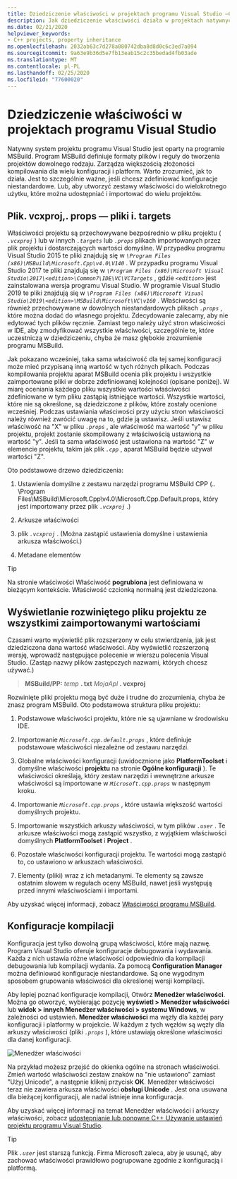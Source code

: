 ```yaml
---
title: Dziedziczenie właściwości w projektach programu Visual Studio —C++
description: Jak dziedziczenie właściwości działa w projektach natywnych (MSBuild C++ ) Visual Studio.
ms.date: 02/21/2020
helpviewer_keywords:
- C++ projects, property inheritance
ms.openlocfilehash: 2032ab63c7d278a080742dba8d8d0c6c3ed7a094
ms.sourcegitcommit: 9a63e9b36d5e7fb13eab15c2c35bedad4fb03ade
ms.translationtype: MT
ms.contentlocale: pl-PL
ms.lasthandoff: 02/25/2020
ms.locfileid: "77600020"
---
```

# <a name="property-inheritance-in-visual-studio-projects"></a>Dziedziczenie właściwości w projektach programu Visual Studio

Natywny system projektu programu Visual Studio jest oparty na programie MSBuild. Program MSBuild definiuje formaty plików i reguły do tworzenia projektów dowolnego rodzaju. Zarządza większością złożoności kompilowania dla wielu konfiguracji i platform. Warto zrozumieć, jak to działa. Jest to szczególnie ważne, jeśli chcesz zdefiniować konfiguracje niestandardowe. Lub, aby utworzyć zestawy właściwości do wielokrotnego użytku, które można udostępniać i importować do wielu projektów.

## <a name="the-vcxproj-file-props-files-and-targets-files"></a>Plik. vcxproj,. props — pliki i. targets

Właściwości projektu są przechowywane bezpośrednio w pliku projektu ( *`.vcxproj`* ) lub w innych *`.targets`* lub *`.props`* plikach importowanych przez plik projektu i dostarczających wartości domyślne. W przypadku programu Visual Studio 2015 te pliki znajdują się w *`\Program Files (x86)\MSBuild\Microsoft.Cpp\v4.0\V140`* . W przypadku programu Visual Studio 2017 te pliki znajdują się w *`\Program Files (x86)\Microsoft Visual Studio\2017\<edition>\Common7\IDE\VC\VCTargets`* , gdzie *`<edition>`* jest zainstalowana wersja programu Visual Studio. W programie Visual Studio 2019 te pliki znajdują się w *`\Program Files (x86)\Microsoft Visual Studio\2019\<edition>\MSBuild\Microsoft\VC\v160`* . Właściwości są również przechowywane w dowolnych niestandardowych plikach *`.props`* , które można dodać do własnego projektu. Zdecydowanie zalecamy, aby nie edytować tych plików ręcznie. Zamiast tego należy użyć stron właściwości w IDE, aby zmodyfikować wszystkie właściwości, szczególnie te, które uczestniczą w dziedziczeniu, chyba że masz głębokie zrozumienie programu MSBuild.

Jak pokazano wcześniej, taka sama właściwość dla tej samej konfiguracji może mieć przypisaną inną wartość w tych różnych plikach. Podczas kompilowania projektu aparat MSBuild ocenia plik projektu i wszystkie zaimportowane pliki w dobrze zdefiniowanej kolejności (opisane poniżej). W miarę oceniania każdego pliku wszystkie wartości właściwości zdefiniowane w tym pliku zastąpią istniejące wartości. Wszystkie wartości, które nie są określone, są dziedziczone z plików, które zostały ocenione wcześniej. Podczas ustawiania właściwości przy użyciu stron właściwości należy również zwrócić uwagę na to, gdzie ją ustawisz. Jeśli ustawisz właściwość na "X" w pliku *`.props`* , ale właściwość ma wartość "y" w pliku projektu, projekt zostanie skompilowany z właściwością ustawioną na wartość "y". Jeśli ta sama właściwość jest ustawiona na wartość "Z" w elemencie projektu, takim jak plik *`.cpp`* , aparat MSBuild będzie używał wartości "Z".

Oto podstawowe drzewo dziedziczenia:

1. Ustawienia domyślne z zestawu narzędzi programu MSBuild CPP (.. \Program Files\MSBuild\Microsoft.Cpp\v4.0\Microsoft.Cpp.Default.props, który jest importowany przez plik *`.vcxproj`* .)

1. Arkusze właściwości

1. plik *`.vcxproj`* . (Można zastąpić ustawienia domyślne i ustawienia arkusza właściwości.)

1. Metadane elementów

> [!TIP]
> Na stronie właściwości Właściwość **pogrubiona** jest definiowana w bieżącym kontekście. Właściwość czcionką normalną jest dziedziczona.

## <a name="view-an-expanded-project-file-with-all-imported-values"></a>Wyświetlanie rozwiniętego pliku projektu ze wszystkimi zaimportowanymi wartościami

Czasami warto wyświetlić plik rozszerzony w celu stwierdzenia, jak jest dziedziczona dana wartość właściwości. Aby wyświetlić rozszerzoną wersję, wprowadź następujące polecenie w wierszu polecenia Visual Studio. (Zastąp nazwy plików zastępczych nazwami, których chcesz używać.)

> **MSBuild/PP:** _temp_ **. txt** _MojaApl_ **. vcxproj**

Rozwinięte pliki projektu mogą być duże i trudne do zrozumienia, chyba że znasz program MSBuild. Oto podstawowa struktura pliku projektu:

1. Podstawowe właściwości projektu, które nie są ujawniane w środowisku IDE.

1. Importowanie *`Microsoft.cpp.default.props`* , które definiuje podstawowe właściwości niezależne od zestawu narzędzi.

1. Globalne właściwości konfiguracji (uwidocznione jako **PlatformToolset** i domyślne właściwości **projektu** na stronie **Ogólne konfiguracji** ). Te właściwości określają, który zestaw narzędzi i wewnętrzne arkusze właściwości są importowane w *`Microsoft.cpp.props`* w następnym kroku.

1. Importowanie *`Microsoft.cpp.props`* , które ustawia większość wartości domyślnych projektu.

1. Importowanie wszystkich arkuszy właściwości, w tym plików *`.user`* . Te arkusze właściwości mogą zastąpić wszystko, z wyjątkiem właściwości domyślnych **PlatformToolset** i **Project** .

1. Pozostałe właściwości konfiguracji projektu. Te wartości mogą zastąpić to, co ustawiono w arkuszach właściwości.

1. Elementy (pliki) wraz z ich metadanymi. Te elementy są zawsze ostatnim słowem w regułach oceny MSBuild, nawet jeśli występują przed innymi właściwościami i importami.

Aby uzyskać więcej informacji, zobacz [Właściwości programu MSBuild](/visualstudio/msbuild/msbuild-properties).

## <a name="build-configurations"></a>Konfiguracje kompilacji

Konfiguracja jest tylko dowolną grupą właściwości, które mają nazwę. Program Visual Studio oferuje konfiguracje debugowania i wydawania. Każda z nich ustawia różne właściwości odpowiednio dla kompilacji debugowania lub kompilacji wydania. Za pomocą **Configuration Manager** można definiować konfiguracje niestandardowe. Są one wygodnym sposobem grupowania właściwości dla określonej wersji kompilacji.

Aby lepiej poznać konfiguracje kompilacji, Otwórz **Menedżer właściwości**. Można go otworzyć, wybierając pozycję **wyświetl > Menedżer właściwości** lub **widok > innych Menedżer właściwości > systemu Windows**, w zależności od ustawień. **Menedżer właściwości** ma węzły dla każdej pary konfiguracji i platformy w projekcie. W każdym z tych węzłów są węzły dla arkuszy właściwości (pliki *`.props`* ), które ustawiają określone właściwości dla danej konfiguracji.

![Menedżer właściwości](media/property-manager.png "Menedżer właściwości")

Na przykład możesz przejść do okienka ogólne na stronach właściwości. Zmień wartość właściwości zestaw znaków na "nie ustawiono" zamiast "Użyj Unicode", a następnie kliknij przycisk **OK**. Menedżer właściwości teraz nie zawiera arkusza właściwości **obsługi Unicode** . Jest ona usuwana dla bieżącej konfiguracji, ale nadal istnieje inna konfiguracja.

Aby uzyskać więcej informacji na temat Menedżer właściwości i arkuszy właściwości, zobacz [udostępnianie lub ponowne C++ Używanie ustawień projektu programu Visual Studio](create-reusable-property-configurations.md).

> [!TIP]
> Plik *`.user`* jest starszą funkcją. Firma Microsoft zaleca, aby je usunąć, aby zachować właściwości prawidłowo pogrupowane zgodnie z konfiguracją i platformą.
